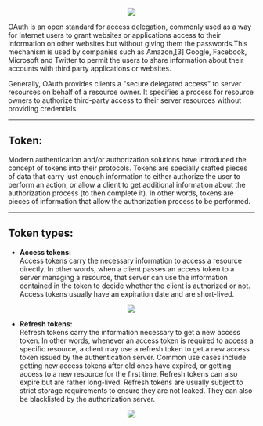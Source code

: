 <p align="center"><img src="https://upload.wikimedia.org/wikipedia/commons/thumb/d/d2/Oauth_logo.svg/270px-Oauth_logo.svg.png"></p>

OAuth is an open standard for access delegation, commonly used as a way for Internet users to grant websites or applications access to their information on other websites but without giving them the passwords.This mechanism is used by companies such as Amazon,[3] Google, Facebook, Microsoft and Twitter to permit the users to share information about their accounts with third party applications or websites.

Generally, OAuth provides clients a "secure delegated access" to server resources on behalf of a resource owner. It specifies a process for resource owners to authorize third-party access to their server resources without providing credentials.

---------------

## Token:<br/>
Modern authentication and/or authorization solutions have introduced the concept of tokens into their protocols. Tokens are specially crafted pieces of data that carry just enough information to either authorize the user to perform an action, or allow a client to get additional information about the authorization process (to then complete it). In other words, tokens are pieces of information that allow the authorization process to be performed. 

-------------

## Token types: <br/>

* <b>Access tokens:</b><br/>
Access tokens carry the necessary information to access a resource directly. In other words, when a client passes an access token to a server managing a resource, that server can use the information contained in the token to decide whether the client is authorized or not. Access tokens usually have an expiration date and are short-lived.

<p align="center"><img src="https://images.ctfassets.net/23aumh6u8s0i/6A134evBBeR2xOY6TWLyrN/a4aa3e21690a5787639a4163c0eb15e2/diag1"></p>


* <b>Refresh tokens:</b><br/>
Refresh tokens carry the information necessary to get a new access token. In other words, whenever an access token is required to access a specific resource, a client may use a refresh token to get a new access token issued by the authentication server. Common use cases include getting new access tokens after old ones have expired, or getting access to a new resource for the first time. Refresh tokens can also expire but are rather long-lived. Refresh tokens are usually subject to strict storage requirements to ensure they are not leaked. They can also be blacklisted by the authorization server.


<p align="center"><img src="https://images.ctfassets.net/23aumh6u8s0i/4UuGB50z9WSljLC3jd7CQ8/a616650fa600d029c1df904fbfb62d18/diag2"></p>
